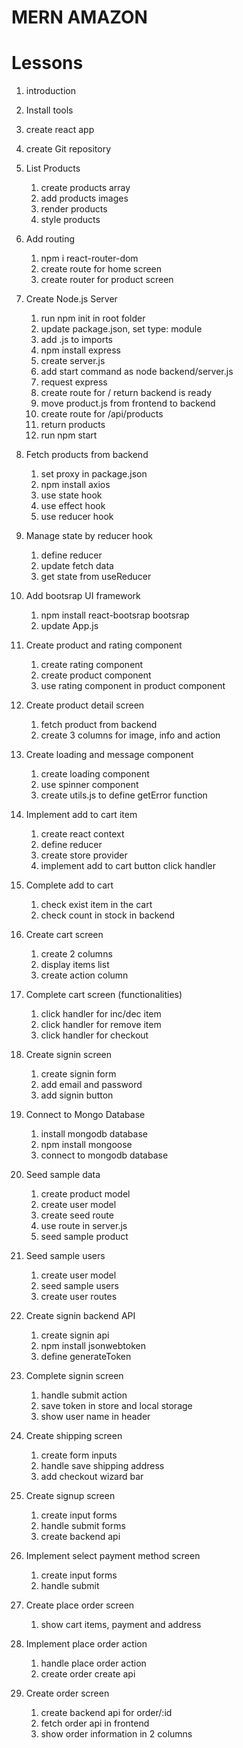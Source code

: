 # MERN AMAZON

# Lessons

1. introduction
2. Install tools
3. create react app
4. create Git repository

5. List Products

   1. create products array
   2. add products images
   3. render products
   4. style products

6. Add routing

   1. npm i react-router-dom
   2. create route for home screen
   3. create router for product screen

7. Create Node.js Server

   1. run npm init in root folder
   2. update package.json, set type: module
   3. add .js to imports
   4. npm install express
   5. create server.js
   6. add start command as node backend/server.js
   7. request express
   8. create route for / return backend is ready
   9. move product.js from frontend to backend
   10. create route for /api/products
   11. return products
   12. run npm start

8. Fetch products from backend

   1. set proxy in package.json
   2. npm install axios
   3. use state hook
   4. use effect hook
   5. use reducer hook

9. Manage state by reducer hook

   1. define reducer
   2. update fetch data
   3. get state from useReducer

10. Add bootsrap UI framework

    1. npm install react-bootsrap bootsrap
    2. update App.js

11. Create product and rating component

    1. create rating component
    2. create product component
    3. use rating component in product component

12. Create product detail screen

    1. fetch product from backend
    2. create 3 columns for image, info and action

13. Create loading and message component

    1. create loading component
    2. use spinner component
    3. create utils.js to define getError function

14. Implement add to cart item

    1. create react context
    2. define reducer
    3. create store provider
    4. implement add to cart button click handler

15. Complete add to cart

    1. check exist item in the cart
    2. check count in stock in backend

16. Create cart screen

    1. create 2 columns
    2. display items list
    3. create action column

17. Complete cart screen (functionalities)

    1. click handler for inc/dec item
    2. click handler for remove item
    3. click handler for checkout

18. Create signin screen

    1. create signin form
    2. add email and password
    3. add signin button

19. Connect to Mongo Database

    1. install mongodb database
    2. npm install mongoose
    3. connect to mongodb database

20. Seed sample data

    1. create product model
    2. create user model
    3. create seed route
    4. use route in server.js
    5. seed sample product

21. Seed sample users

    1. create user model
    2. seed sample users
    3. create user routes

22. Create signin backend API

    1. create signin api
    2. npm install jsonwebtoken
    3. define generateToken

23. Complete signin screen

    1. handle submit action
    2. save token in store and local storage
    3. show user name in header

24. Create shipping screen

    1. create form inputs
    2. handle save shipping address
    3. add checkout wizard bar

25. Create signup screen

    1. create input forms
    2. handle submit forms
    3. create backend api

26. Implement select payment method screen

    1. create input forms
    2. handle submit

27. Create place order screen

    1. show cart items, payment and address

28. Implement place order action
    1. handle place order action
    2. create order create api

29. Create order screen
    1. create backend api for order/:id
    2. fetch order api in frontend
    3. show order information in 2 columns